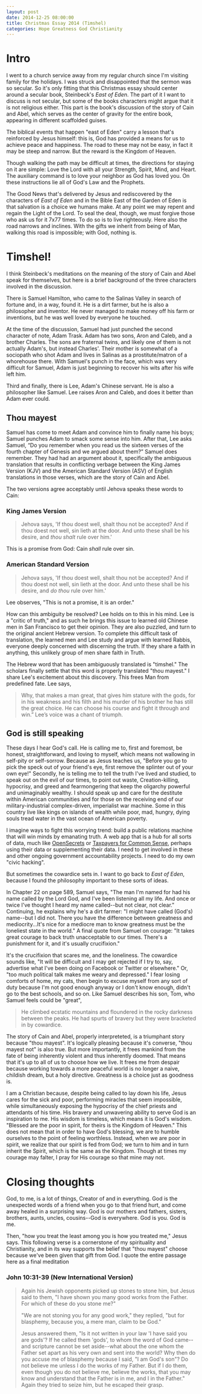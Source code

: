 ```yaml
---
layout: post
date: 2014-12-25 08:00:00
title: Christmas Essay 2014 (Timshel)
categories: Hope Greatness God Christianity
---
```


# Intro

I went to a church service away from my regular church since I'm visiting family
for the holidays. I was struck and disappointed that the sermon was so secular.
So it's only fitting that this Christmas essay should center around a secular
book, Steinbeck's _East of Eden_. The part of it I want to discuss is not
secular, but some of the books characters might argue that it is not religious
either. This part is the book's discussion of the story of Cain and Abel,
which serves as the center of gravity for the entire book, appearing in 
different scaffolded guises.

The biblical events that happen "east of Eden" carry a lesson that's reinforced
by Jesus himself: this is, God has provided a means for us to achieve peace and
happiness. The road to these may not be easy, in fact it may be steep and
narrow. But the reward is the Kingdom of Heaven.

Though walking the path may be difficult at times, the directions for staying
on it are simple: Love the Lord with all your Strength, Spirit, Mind, and Heart.
The auxiliary command is to love your neighbor as God has loved you. On these
instructions lie all of God's Law and the Prophets.

The Good News that's delivered by Jesus and rediscovered by the characters of
_East of Eden_ and in the Bible East of the Garden of Eden is that salvation is
a choice we humans make. At any point we may repent and regain the Light of the
Lord. To seal the deal, though, we must forgive those who ask us for it 7x77
times. To do so is to live righteously. Here also the road narrows and inclines.
With the gifts we inherit from being of Man, walking this road is impossible;
with God, nothing is.


# Timshel!

I think Steinbeck's meditations on the meaning of the story of Cain and Abel 
speak for themselves, but here is a brief background of the three characters
involved in the discussion. 

There is Samuel Hamilton, who came to the Salinas Valley in search of fortune
and, in a way, found it. He is a dirt farmer, but he is also a philosopher and
inventor. He never managed to make money off his farm or inventions, but he was
well loved by everyone he touched.

At the time of the discussion, Samuel had just punched the second character of
note, Adam Trask. Adam has two sons, Aron and Caleb, and a brother Charles. The
sons are fraternal twins, and likely one of them is not actually Adam's, but 
instead Charles'. Their mother is somewhat of a sociopath who shot Adam and
lives in Salinas as a prostitute/matron of a whorehouse there. With Samuel's
punch in the face, which was very difficult for Samuel, Adam is just beginning
to recover his wits after his wife left him.

Third and finally, there is Lee, Adam's Chinese servant. He is also a
philosopher like Samuel. Lee raises Aron and Caleb, and does it better than Adam
ever could.

## Thou mayest

Samuel has come to meet Adam and convince him to finally name his boys; Samuel
punches Adam to smack some sense into him. After that, Lee asks Samuel, “Do you
remember when you read us the sixteen verses of the fourth chapter of Genesis
and we argued about them?” Samuel does remember. They had had an argument about
it, specifically the ambiguous translation that results in conflicting verbage
between the King James Version (KJV) and the American Standard Version (ASV) of
English translations in those verses, which are the story of Cain and Abel.

The two versions agree acceptably until Jehova speaks these words to Cain:

### King James Version

> Jehova says, 'If thou doest well, shalt thou not be accepted? And if thou
> doest not well, sin lieth at the door. And unto these shall be his desire, and
> *thou shalt* rule over him.'

This is a promise from God: Cain _shall_ rule over sin.

### American Standard Version

> Jehova says, 'If thou doest well, shalt thou not be accepted? And if thou
> doest not well, sin lieth at the door. And unto these shall be his desire, and
> *do thou* rule over him.'

Lee observes, "This is not a promise, it is an order."

How can this ambiguity be resolved? Lee holds on to this in his mind. Lee is a
"critic of truth," and as such he brings this issue to learned old Chinese men
in San Francisco to get their opinion. They are also puzzled, and turn to the
original ancient Hebrew version. To complete this difficult task of translation,
the learned men and Lee study and argue with learned Rabbis, everyone deeply
concerned with discerning the truth. If they share a faith in anything, this
unlikely group of men share faith in Truth. 

The Hebrew word that has been ambiguously translated is "timshel." The scholars
finally settle that this word is properly translated "thou mayest." I share 
Lee's excitement about this discovery. This frees Man from predefined fate. 
Lee says, 

> Why, that makes a man great, that gives him stature with the gods, for in his
> weakness and his filth and his murder of his brother he has still the great
> choice. He can choose his course and fight it through and win.” Lee’s voice
> was a chant of triumph. 


## God is still speaking

These days I hear God's call. He is calling me to, first and foremost, be
honest, straightforward, and loving to myself, which means not wallowing in
self-pity or self-sorrow. Because as Jesus teaches us, "Before you go to pick
the speck out of your friend's eye, first remove the splinter out of your own
eye!" Secondly, he is telling me to tell the truth I've lived and studied, to
speak out on the evil of our times, to point out waste, Creation-killing,
hypocrisy, and greed and fearmongering that keep the oligarchy powerful and
unimaginably wealthy. I should speak up and care for the destitute within
American communities and for those on the receiving end of our
military-industrial complex-driven, imperialist war machine. Some in this
country live like kings on islands of wealth while poor, mad, hungry, dying 
souls tread water in the vast ocean of American poverty.

I imagine ways to fight this worrying trend: build a public relations machine
that will win minds by emanating truth. A web app that is a hub for all sorts of
data, much like [OpenSecrets](https://www.opensecrets.org/) or [Taxpayers for
Common Sense](http://www.taxpayer.net/), perhaps using their data or
supplementing their data. I need to get involved in these and other ongoing
government accountability projects. I need to do my own "civic hacking". 

But sometimes the cowardice sets in. I want to go back to _East of Eden_,
because I found the philosophy important to these sorts of ideas. 

In Chapter 22 on page 589, Samuel says, "The man I'm named for had his name
called by the Lord God, and I've been listening all my life. And once or twice
I've thought I heard my name called--but not clear, not clear." Continuing, he
explains why he's a dirt farmer: "I might have called (God's) name--but I did
not. There you have the difference between greatness and mediocrity...It's nice
for a mediocre man to know greatness must be the loneliest state in the world."
A final quote from Samuel on courage: "It takes great courage to back truth
unacceptable to our times. There's a punishment for it, and it's usually
crucifixion."

It's the crucifixion that scares me, and the loneliness. The cowardice sounds
like, "It will be difficult and I may get rejected if I try to, say, advertise
what I've been doing on Facebook or Twitter or elsewhere." Or, "too much
political talk makes me weary and depressed." I fear losing comforts of home, my
cats, then begin to excuse myself from any sort of duty because I'm not good
enough anyway or I don't know enough, didn't go to the best schools, and so on.
Like Samuel describes his son, Tom, who Samuel feels could be "great",

> He climbed ecstatic mountains and floundered in the rocky darkness between the
> peaks. He had spurts of bravery but they were bracketed in by cowardice.

The story of Cain and Abel, properly interpreteted, is a triumphant story
because "thou mayest". It's logically pleasing because it's converse, "thou
mayest not" is also true. But more importantly, it frees mankind from the fate
of being inherently violent and thus inherently doomed. That means that it's up
to all of us to choose how we live. It frees me from despair because working
towards a more peaceful world is no longer a naive, childish dream, but a holy
directive. Greatness is a choice just as goodness is.

I am a Christian because, despite being called to lay down his life, Jesus cares
for the sick and poor, performing miracles that seem impossible, while
simultaneously exposing the hypocrisy of the chief priests and attendants of his
time. His bravery and unwavering ability to serve God is an inspiration to me.
His wisdom is timeless, which means it is God's wisdom. "Blessed are the poor in
spirit, for theirs is the Kingdom of Heaven." This does not mean that in order
to have God's blessing, we are to humble ourselves to the point of feeling
worthless. Instead, when we are poor in spirit, we realize that our spirit is
fed from God; we turn to him and in turn inherit the Spirit, which is the same
as the Kingdom. Though at times my courage may falter, I pray for His courage so
that mine may not.

# Closing thoughts

God, to me, is a lot of things, Creator of and in  everything. God is the
unexpected words of a friend when you go to that friend hurt, and come away
healed in a surprising way. God is our mothers and fathers, sisters, brothers,
aunts, uncles, cousins--God is everywhere. God is you. God is me.

Then, "how you treat the least among you is how you treated me," Jesus says.
This following verse is a cornerstone of my spirituality and Christianity, and
in its way supports the belief that "thou mayest" choose because we've been
given that gift from God. I quote the entire passage here as a final meditation

### John 10:31-39 (New International Version)

> Again his Jewish opponents picked up stones to stone him, but Jesus said to
> them, "I have shown you many good works from the Father. For which of these do
> you stone me?"
>
> "We are not stoning you for any good work," they replied, "but for blasphemy,
> because you, a mere man, claim to be God."
>
> Jesus answered them, "Is it not written in your law 'I have said you are
> gods'? If he called them 'gods', to whom the word of God came--and scripture
> cannot be set aside--what about the one whom the Father set apart as his very
> own and sent into the world? Why then do you accuse me of blasphemy because I
> said, "I am God's son"? Do not believe me unless I do the works of my Father.
> But if I do them, even though you do not believe me, believe the works, that
> you may know and understand that the Father is in me, and I in the Father."
> Again they tried to seize him, but he escaped their grasp.
